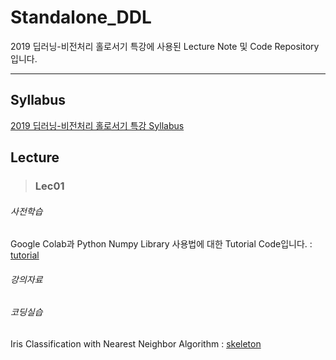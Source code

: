 # Standalone_DDL
2019 딥러닝-비전처리 홀로서기 특강에 사용된 Lecture Note 및 Code Repository입니다.

***

## Syllabus
[2019 딥러닝-비전처리 홀로서기 특강 Syllabus](https://docs.google.com/document/d/17PwKdZzKcuDMwj2gHwknghfnnjx8yttFv6-SD_Tr8yw/edit?usp=sharing) 

## Lecture

> ### Lec01

###### 사전학습
Google Colab과 Python Numpy Library 사용법에 대한 Tutorial Code입니다. : [tutorial](Lec01/Lec01_Colab_&_Numpy_Tutorial.ipynb)

###### 강의자료

###### 코딩실습
Iris Classification with Nearest Neighbor Algorithm : [skeleton](Lec01/Lec1_Nearest_Neighbor_sk.ipynb)
